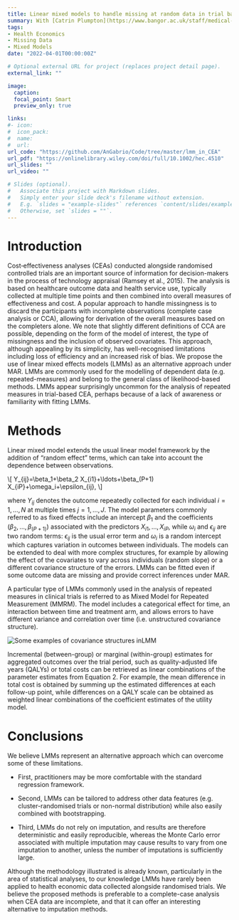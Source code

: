```yaml
---
title: Linear mixed models to handle missing at random data in trial based economic evaluations
summary: With [Catrin Plumpton](https://www.bangor.ac.uk/staff/medical-health-sciences/catrin-plumpton-018729/en) and [Sube Banerjee](https://www.plymouth.ac.uk/staff/sube-banerjee) and [Baptiste Leurent](https://www.ucl.ac.uk/statistics/mr-baptiste-leurent)
tags:
- Health Economics
- Missing Data
- Mixed Models
date: "2022-04-01T00:00:00Z"

# Optional external URL for project (replaces project detail page).
external_link: ""

image:
  caption: 
  focal_point: Smart
  preview_only: true

links:
#- icon: 
#  icon_pack: 
#  name: 
#  url: 
url_code: "https://github.com/AnGabrio/Code/tree/master/lmm_in_CEA"
url_pdf: "https://onlinelibrary.wiley.com/doi/full/10.1002/hec.4510"
url_slides: ""
url_video: ""

# Slides (optional).
#   Associate this project with Markdown slides.
#   Simply enter your slide deck's filename without extension.
#   E.g. `slides = "example-slides"` references `content/slides/example-slides.md`.
#   Otherwise, set `slides = ""`.
---
```


# Introduction

Cost‐effectiveness analyses (CEAs) conducted alongside randomised controlled trials are an important source of information for decision-makers in the process of technology appraisal (Ramsey et al., 2015). The analysis is based on healthcare outcome data and health service use, typically collected at multiple time points and then combined 
into overall measures of effectiveness and cost. A popular approach to handle missingness is to discard the participants with incomplete observations (complete case analysis or CCA), allowing for derivation of the overall measures based on the completers alone. We note that slightly different definitions of CCA are possible, depending on 
the form of the model of interest, the type of missingness and the inclusion of observed covariates. This approach, although appealing by its simplicity, has well-recognised limitations including loss of efficiency and an increased risk of bias.
We propose the use of linear mixed effects models (LMMs) as an alternative approach under MAR. LMMs are commonly used for the modelling of dependent data (e.g. repeated-measures) and belong to the general class of likelihood-based methods. LMMs appear surprisingly uncommon for the analysis of repeated measures in trial-based CEA, perhaps because of a lack of awareness or familiarity with fitting LMMs. 

# Methods

Linear mixed model extends the usual linear model framework by the addition of “random effect” terms, which can take into account the dependence between observations.

\\[
Y_{ij}=\beta_1+\beta_2 X_{i1}+\ldots+\beta_(P+1) X_{iP}+\omega_i+\epsilon_{ij},
\\]

where $Y_{ij}$ denotes the outcome repeatedly collected for each individual $i=1,\ldots,N$ at multiple times $j=1,\ldots,J$. 
The model parameters commonly referred to as fixed effects include an intercept $\beta_1$ and the coefficients $(\beta_2,\ldots,\beta_{(P+1)})$ 
associated with the predictors $X_{i1},\ldots,X_{iP}$, while $\omega_i$ and $\epsilon_{ij}$ are two random terms: $\epsilon_{ij}$ is the usual
error term and $\omega_i$ is a random intercept which captures variation in outcomes between individuals.
The models can be extended to deal with more complex structures, for example by allowing the effect of the covariates to vary across individuals (random slope) or a different covariance structure of the errors. 
LMMs can be fitted even if some outcome data are missing and provide correct inferences under MAR.

A particular type of LMMs commonly used in the analysis of repeated measures in clinical trials is referred to as Mixed Model for Repeated Measurement (MMRM). 
The model includes a categorical effect for time, an interaction between time and treatment arm, and allows errors to have different variance and correlation over time (i.e. unstructured covariance structure). 

![Some examples of covariance structures inLMM](/media/cov_struct_lmm.png)

Incremental (between-group) or marginal (within-group) estimates for aggregated outcomes over the trial period, such as quality-adjusted life years (QALYs) or total costs can be retrieved as linear combinations of the parameter estimates from Equation 2. 
For example, the mean difference in total cost is obtained by summing up the estimated differences at each follow-up point, while differences on a QALY scale can be obtained as weighted linear combinations of the coefficient estimates of the utility model.

# Conclusions

We believe LMMs represent an alternative approach which can overcome some of these limitations. 

 * First, practitioners may be more comfortable with the standard regression framework. 

 * Second, LMMs can be tailored to address other data features (e.g. cluster-randomised trials or non-normal distribution) while also easily combined with bootstrapping. 

 * Third, LMMs do not rely on imputation, and results are therefore deterministic and easily reproducible, whereas the Monte Carlo error associated with multiple imputation may cause results to vary from one imputation to another, unless the number of imputations is sufficiently large.

Although the methodology illustrated is already known, particularly in the area of statistical analyses, 
to our knowledge LMMs have rarely been applied to health economic data collected alongside randomised trials.
We believe the proposed methods is preferable to a complete-case analysis when CEA data are incomplete, 
and that it can offer an interesting alternative to imputation methods.

